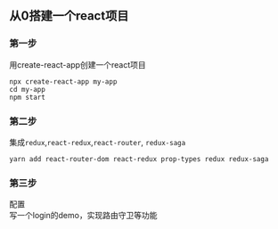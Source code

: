## 从0搭建一个react项目  

### 第一步  
用create-react-app创建一个react项目  
```
npx create-react-app my-app
cd my-app
npm start
```  
### 第二步  
集成`redux`,`react-redux`,`react-router`, `redux-saga` 
```
yarn add react-router-dom react-redux prop-types redux redux-saga
```  
### 第三步  
配置  
写一个login的demo，实现路由守卫等功能
